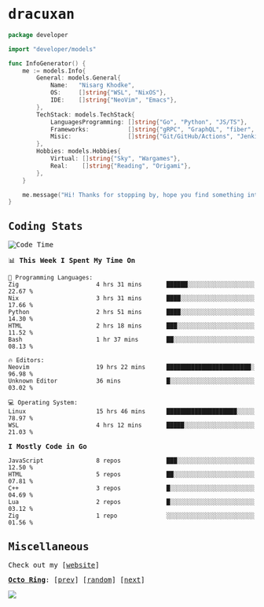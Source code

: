 <!-- Banner -->
<!--
<img src="https://i.imgur.com/mz4ym1F.png" style="max-height:550px"/>
-->


<samp>
	
<!-- Coded Intro -->
	
# dracuxan

```go
package developer

import "developer/models"

func InfoGenerator() {
	me := models.Info{
		General: models.General{
			Name:   "Nisarg Khodke",
			OS:     []string{"WSL", "NixOS"},
			IDE:    []string{"NeoVim", "Emacs"},
		},
		TechStack: models.TechStack{
			LanguagesProgramming: []string{"Go", "Python", "JS/TS"},
			Frameworks: 	      []string{"gRPC", "GraphQL", "fiber", "flask", "React.js", "Next.js"},
			Misic:                []string{"Git/GitHub/Actions", "Jenkins", "Docker"},
		},
		Hobbies: models.Hobbies{
			Virtual: []string{"Sky", "Wargames"},
			Real:    []string{"Reading", "Origami"},
		},		
	}

	me.message("Hi! Thanks for stopping by, hope you find something interesting!") 
}
```

## Coding Stats


<!--START_SECTION:waka-->
![Code Time](http://img.shields.io/badge/Code%20Time-223%20hrs%2042%20mins-blue)

📊 **This Week I Spent My Time On** 

```text
💬 Programming Languages: 
Zig                      4 hrs 31 mins       ██████░░░░░░░░░░░░░░░░░░░   22.67 % 
Nix                      3 hrs 31 mins       ████░░░░░░░░░░░░░░░░░░░░░   17.66 % 
Python                   2 hrs 51 mins       ████░░░░░░░░░░░░░░░░░░░░░   14.30 % 
HTML                     2 hrs 18 mins       ███░░░░░░░░░░░░░░░░░░░░░░   11.52 % 
Bash                     1 hr 37 mins        ██░░░░░░░░░░░░░░░░░░░░░░░   08.13 % 

🔥 Editors: 
Neovim                   19 hrs 22 mins      ████████████████████████░   96.98 % 
Unknown Editor           36 mins             █░░░░░░░░░░░░░░░░░░░░░░░░   03.02 % 

💻 Operating System: 
Linux                    15 hrs 46 mins      ████████████████████░░░░░   78.97 % 
WSL                      4 hrs 12 mins       █████░░░░░░░░░░░░░░░░░░░░   21.03 % 
```

**I Mostly Code in Go** 

```text
JavaScript               8 repos             ███░░░░░░░░░░░░░░░░░░░░░░   12.50 % 
HTML                     5 repos             ██░░░░░░░░░░░░░░░░░░░░░░░   07.81 % 
C++                      3 repos             █░░░░░░░░░░░░░░░░░░░░░░░░   04.69 % 
Lua                      2 repos             █░░░░░░░░░░░░░░░░░░░░░░░░   03.12 % 
Zig                      1 repo              ░░░░░░░░░░░░░░░░░░░░░░░░░   01.56 % 
```




<!--END_SECTION:waka-->

## Miscellaneous

Check out my [[website](https://bynisarg.in/)]

[**Octo Ring**](https://octo-ring.com/):
[[prev](https://octo-ring.com/p/dracuxan/prev)]  [[random](https://octo-ring.com/p/dracuxan/random)]  [[next](https://octo-ring.com/p/dracuxan/next)]

![](https://komarev.com/ghpvc/?username=dracuxan&style=flat-square)

</samp>
